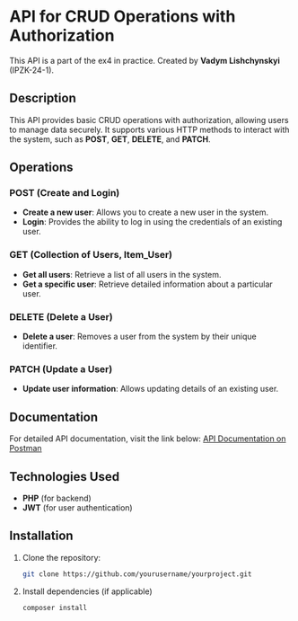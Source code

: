 # API for CRUD Operations with Authorization

This API is a part of the ex4 in practice. Created by **Vadym Lishchynskyi** (IPZK-24-1).

## Description

This API provides basic CRUD operations with authorization, allowing users to manage data securely. It supports various HTTP methods to interact with the system, such as **POST**, **GET**, **DELETE**, and **PATCH**.

## Operations

### POST (Create and Login)
- **Create a new user**: Allows you to create a new user in the system.
- **Login**: Provides the ability to log in using the credentials of an existing user.

### GET (Collection of Users, Item_User)
- **Get all users**: Retrieve a list of all users in the system.
- **Get a specific user**: Retrieve detailed information about a particular user.

### DELETE (Delete a User)
- **Delete a user**: Removes a user from the system by their unique identifier.

### PATCH (Update a User)
- **Update user information**: Allows updating details of an existing user.

## Documentation

For detailed API documentation, visit the link below:
[API Documentation on Postman](https://documenter.getpostman.com/view/41658062/2sAYX3rPQU)

## Technologies Used
- **PHP** (for backend)
- **JWT** (for user authentication)

## Installation

1. Clone the repository:
   ```bash
   git clone https://github.com/yourusername/yourproject.git
2. Install dependencies (if applicable)
    ```bash
    composer install
